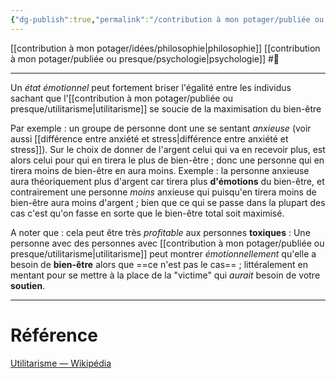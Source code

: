 ```yaml
---
{"dg-publish":true,"permalink":"/contribution à mon potager/publiée ou presque/L'utilitarisme provoque l'inégalité à cause des émotions/"}
---
```


[[contribution à mon potager/idées/philosophie\|philosophie]] [[contribution à mon potager/publiée ou presque/psychologie\|psychologie]] #🌲  

---
Un *état émotionnel* peut fortement briser l'égalité entre les individus sachant que l'[[contribution à mon potager/publiée ou presque/utilitarisme\|utilitarisme]] se soucie de la maximisation du bien-être

Par exemple : un groupe de personne dont une se sentant *anxieuse* (voir aussi [[différence entre anxiété et stress\|différence entre anxiété et stress]]). Sur le choix de donner de l'argent celui qui va en recevoir plus, est alors celui pour qui en tirera le plus de bien-être ; donc une personne qui en tirera moins de bien-être en aura moins. Exemple : la personne anxieuse aura théoriquement plus d'argent car tirera plus **d'émotions** du bien-être, et contrairement une personne *moins* anxieuse qui puisqu'en tirera moins de bien-être aura moins d'argent ; bien que ce qui se passe dans la plupart des cas c'est qu'on fasse en sorte que le bien-être total soit maximisé.

A noter que : cela peut être très *profitable* aux personnes **toxiques** : Une personne avec des personnes avec [[contribution à mon potager/publiée ou presque/utilitarisme\|utilitarisme]] peut montrer *émotionnellement* qu'elle a besoin de **bien-être** alors que ==ce n'est pas le cas== ; littéralement en mentant pour se mettre à la place de la "victime" qui *aurait* besoin de votre **soutien**. 

---
# Référence
[Utilitarisme — Wikipédia](https://fr.wikipedia.org/wiki/Utilitarisme#L'indifférence_à_l'inégalité)